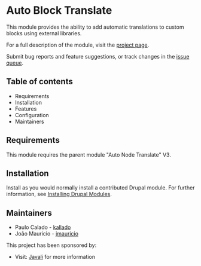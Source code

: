 # Auto Block Translate

This module provides the ability to add automatic translations to custom
blocks using external libraries.

For a full description of the module, visit the
[project page](https://www.drupal.org/project/auto_block_translate).

Submit bug reports and feature suggestions, or track changes in the
[issue queue](https://www.drupal.org/project/issues/auto_block_translate).


## Table of contents

- Requirements
- Installation
- Features
- Configuration
- Maintainers


## Requirements

This module requires the parent module "Auto Node Translate" V3.


## Installation

Install as you would normally install a contributed Drupal module. For further
information, see
[Installing Drupal Modules](https://www.drupal.org/docs/extending-drupal/installing-drupal-modules).

## Maintainers

- Paulo Calado - [kallado](https://www.drupal.org/u/kallado)
- João Mauricio - [jmauricio](https://www.drupal.org/u/jmauricio)

This project has been sponsored by:
- Visit: [Javali](https://www.javali.pt) for more information
